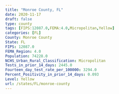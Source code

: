```yaml
---
title: "Monroe County, FL"
date: 2020-11-17
draft: false
type: county
tags: [FIPS:12087.0,FEMA:4.0,Micropolitan,Yellow]
categories: [FL]
County: Monroe County
State: FL
FIPS: 12087.0
FEMA_Region: 4.0
Population: 74228.0
NCHS_Urban_Rural_Classification: Micropolitan
Tests_in_prior_14_days: 2445.0
Fourteen_day_test_rate_per_100000: 3294.0
Percent_Positivity_in_prior_14_days: 0.093
Level: Yellow
url: /states/FL/monroe-county
---
```



